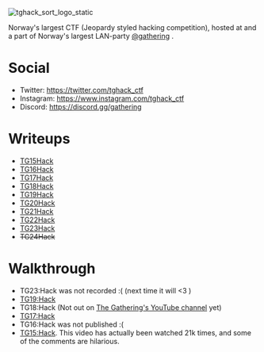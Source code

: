 ![tghack_sort_logo_static](https://github.com/tghack/.github/assets/2757177/381b58a9-62a5-4d36-8f9b-6ba130ee6311)

Norway's largest CTF (Jeopardy styled hacking competition), hosted at and a part of Norway's largest LAN-party [@gathering](https://github.com/gathering) .

# Social
- Twitter: https://twitter.com/tghack_ctf
- Instagram: https://www.instagram.com/tghack_ctf
- Discord: https://discord.gg/gathering

# Writeups
- [TG15Hack](https://github.com/tghack/tg15hack)
- [TG16Hack](https://github.com/tghack/tg16hack)
- [TG17Hack](https://github.com/tghack/tg17hack)
- [TG18Hack](https://github.com/tghack/tg18hack)
- [TG19Hack](https://github.com/tghack/tg19hack)
- [TG20Hack](https://github.com/tghack/tg20hack)
- [TG21Hack](https://github.com/tghack/tghack21)
- [TG22Hack](https://github.com/tghack/tg22hack)
- [TG23Hack](https://github.com/tghack/tg23hack)
- ~~TG24Hack~~

# Walkthrough
* TG23:Hack was not recorded :( (next time it will <3 )
* [TG19:Hack](https://www.youtube.com/watch?v=uFP8Pg1lLSA)
* TG18:Hack (Not out on [The Gathering's YouTube channel](https://www.youtube.com/user/gatheringorg/videos) yet)
* [TG17:Hack](https://www.youtube.com/watch?v=kJQfXoHmiNw&t=734s)
* TG16:Hack was not published :(
* [TG15:Hack](https://www.youtube.com/watch?v=o1PJD6T-qL4). This video has actually been watched 21k times, and some of the comments are hilarious. 
